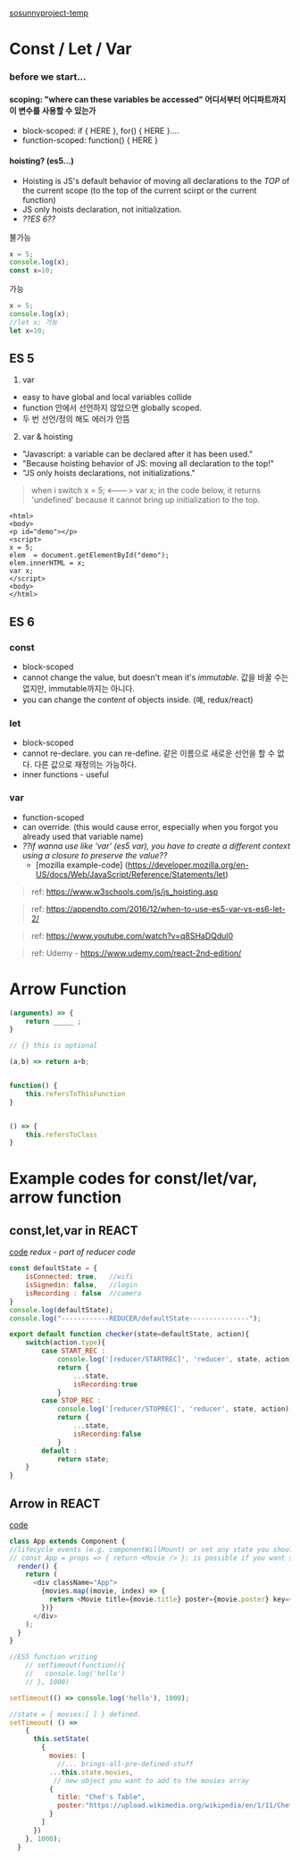 [sosunnyproject-temp](https://sosunnyproject.github.io/react/study/javascript/es6-01/)

# Const / Let / Var

### before we start...
#### scoping: "where can these variables be accessed" 어디서부터 어디파트까지 이 변수를 사용할 수 있는가
- block-scoped: if { HERE  }, for() {   HERE  }....
- function-scoped: function() { HERE  }

#### hoisting? (es5...)
- Hoisting is JS's default behavior of moving all declarations to the *TOP* of the current scope (to the top of the current scirpt or the current function)
- JS only hoists declaration, not initialization.
- _??ES 6??_

불가능
```javascript
x = 5;
console.log(x);
const x=10;
```
가능
```javascript
x = 5;
console.log(x);
//let x; 가능
let x=10;
```


## ES 5
1. var
- easy to have global and local variables collide
- function 안에서 선언하지 않았으면 globally scoped.
- 두 번 선언/정의 해도 에러가 안뜸


2. var & hoisting

- "Javascript: a variable can be declared after it has been used."
- "Because hoisting behavior of JS: moving all declaration to the top!"
- "JS only hoists declarations, not initializations."

> when i switch x = 5; <---> var x; in the code below, it returns 'undefined' because it cannot bring up initialization to the top.

```
<html>
<body>
<p id="demo"></p>
<script>
x = 5;
elem  = document.getElementById("demo");
elem.innerHTML = x;
var x;
</script>
<body>
</html>
```

## ES 6

### const
- block-scoped
- cannot change the value, but doesn't mean it's _immutable_. 값을 바꿀 수는 없지만, immutable까지는 아니다.
- you can change the content of objects inside. (예, redux/react)

### let
- block-scoped
- cannot re-declare. you can re-define. 같은 이름으로 새로운 선언을 할 수 없다. 다른 값으로 재정의는 가능하다.
- inner functions - useful

### var
- function-scoped
- can override. (this would cause error, especially when you forgot you already used that variable name)
- _??if wanna use like 'var' (es5 var), you have to create a different context using a closure to preserve the value??_
    - [mozilla example-code] (https://developer.mozilla.org/en-US/docs/Web/JavaScript/Reference/Statements/let)



> ref: https://www.w3schools.com/js/js_hoisting.asp

> ref: https://appendto.com/2016/12/when-to-use-es5-var-vs-es6-let-2/

> ref: https://www.youtube.com/watch?v=q8SHaDQdul0

> ref: Udemy - https://www.udemy.com/react-2nd-edition/


# Arrow Function

```javascript
(arguments) => {
    return _____ ;
}

// {} this is optional

(a,b) => return a+b;


function() {
    this.refersToThisFunction
}


() => {
    this.refersToClass
}
```

# Example codes for const/let/var, arrow function

## const,let,var in REACT
[code](https://github.com/poscoict-arvrmr/second/tree/master/app/reducers)
_redux - part of reducer code_

```javascript
const defaultState = {
    isConnected: true,   //wifi
    isSignedin: false,   //login
    isRecording : false  //camera
}
console.log(defaultState);
console.log("------------REDUCER/defaultState---------------");

export default function checker(state=defaultState, action){
    switch(action.type){
        case START_REC :
            console.log('[reducer/STARTREC]', 'reducer', state, action);
            return {
                ...state,
                isRecording:true
            }
        case STOP_REC :
            console.log('[reducer/STOPREC]', 'reducer', state, action);
            return {
                ...state,
                isRecording:false
            }
        default :
            return state;
    }
}
```



## Arrow in REACT
[code](https://github.com/sosunnyproject/react-test/tree/master/movie_app)
```javascript
class App extends Component {
//lifecycle events (e.g. componentWillMount) or set any state you should use class.
// const App = props => { return <Movie /> }; is possible if you want stateless, functional components
  render() {
    return (
      <div className="App">
        {movies.map((movie, index) => {
          return <Movie title={movie.title} poster={movie.poster} key={index} />
        })}
      </div>
    );
  }
}
```

```javascript
//ES5 function writing
    // setTimeout(function(){
    //   console.log('hello')
    // }, 1000)

setTimeout(() => console.log('hello'), 1000);
```

```javascript
//state = { movies:[ ] } defined.
setTimeout( () =>
    {
      this.setState(
        {
          movies: [
            //... brings-all-pre-defined-stuff
          ...this.state.movies,
           // new object you want to add to the movies array
          {
            title: "Chef's Table",
            poster:"https://upload.wikimedia.org/wikipedia/en/1/11/Chef%27s_Table.jpg"
          }
        ]
      })
    }, 1000);
  }
  ```
